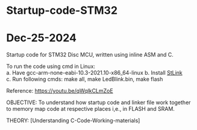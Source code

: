 # Startup-code-STM32
# Dec-25-2024

Startup code for STM32 Disc MCU, written using inline ASM and C.

To run the code using cmd in Linux:  
    a. Have gcc-arm-none-eabi-10.3-2021.10-x86_64-linux 
    b. Install [StLink](https://github.com/stlink-org/stlink)     
    c. Run following cmds: make all, make LedBlink.bin, make flash 

Reference: https://youtu.be/qWqlkCLmZoE

OBJECTIVE: To understand how startup code and linker file work together to memory map code at respective places i,e., in FLASH and SRAM.

THEORY: [Understanding C-Code-Working-materials]